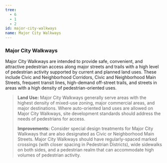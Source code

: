 ```yaml
---
tree:
  - 6
  - 1
  - 2
id: major-city-walkways
name: Major City Walkways
---
```

### Major City Walkways

Major City Walkways are intended to provide safe, convenient, and attractive pedestrian access along major streets and trails with a high level of pedestrian activity supported by current and planned land uses. These include Civic and Neighborhood Corridors, Civic and Neighborhood Main Streets, frequent transit lines, high-demand off-street trails, and streets in areas with a high density of pedestrian-oriented uses.

> **Land Use:** Major City Walkways generally serve areas with the highest density of mixed-use zoning, major commercial areas, and major destinations. Where auto-oriented land uses are allowed on Major City Walkways, site development standards should address the needs of pedestrians for access.
>
> **Improvements:** Consider special design treatments for Major City Walkways that are also designated as Civic or Neighborhood Main Streets. Major City Walkways should have regularly-spaced marked crossings (with closer spacing in Pedestrian Districts), wide sidewalks on both sides, and a pedestrian realm that can accommodate high volumes of pedestrian activity.
